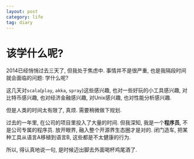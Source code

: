 ```yaml
---
layout: post
category: life
tag: diary
---
```


该学什么呢?
====

2014已经悄悄过去三天了, 但我处于焦虑中.
事情并不是很严重, 也是我隔段时间就会面临的问题: 学什么呢?

这几天对`scala`(`play`, `akka`, `spray`)这些感兴趣,
也对一些好玩的小工具感兴趣,
对比特币感兴趣,
也对经济金融感兴趣,
对Unix感兴趣,
也对性能分析感兴趣.

但是人类的时间太有限了, 真烦.
需要稍微做下规划.

过去的一年里, 在公司的项目里投入了大量的时间.
但我深知, 我是一个**程序员**, 不是公司专属的程序员.
放开眼界, 融入整个开源界生态圈才是对的.
闭门造车, 把某种工具从语言A移植到语言B, 这些都是不太健康的行为.

所以, 得认真地说一句, 是时候迈出脚去外面喝杯鸡尾酒了.

